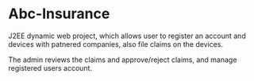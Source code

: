 # Abc-Insurance

J2EE dynamic web project, which allows user to register an account and devices with patnered companies,
also file claims on the devices.

The admin reviews the claims and approve/reject claims, and manage registered users account.
